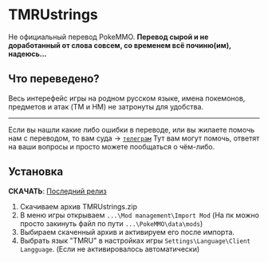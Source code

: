 # TMRUstrings
Не официальный перевод PokeMMO.
**Перевод сырой и не доработанный от слова совсем, со временем всё починю(им), надеюсь...** 
## Что переведено?
Весь интерефейс игры на родном русском языке, имена покемонов, предметов и атак (TM и HM) не затронуты для удобства.
***
Если вы нашли какие либо ошибки в переводе, или вы жилаете помочь нам с переводом, то вам суда -> [`телеграм`](https://t.me/pokemmo_ru) Тут вам могут помочь, ответят на ваши вопросы и просто можете пообщаться о чём-либо.


## Установка 
**СКАЧАТЬ**: [Последний релиз](https://github.com/Timonion/TMRUstrings/releases/latest)

1. Скачиваем архив TMRUstrings.zip   
2. В меню игры открываем `...\Mod management\Import Mod` (На пк можно просто закинуть файл по пути `...\PokeMMO\data\mods`)
3. Выбираем скаченный архив и активируем его после импорта.
4. Выбрать язык "TMRU" в настройках игры `Settings\Language\Client Langguage`. (Если не активировалось автоматически)
